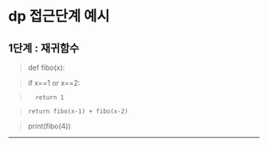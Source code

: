 # dp 접근단계 예시

##   1단계 : 재귀함수
> def fibo(x):

>    if x==1 or x==2:

>       return 1

>   ```return fibo(x-1) + fibo(x-2) ```

> print(fibo(4))

***
